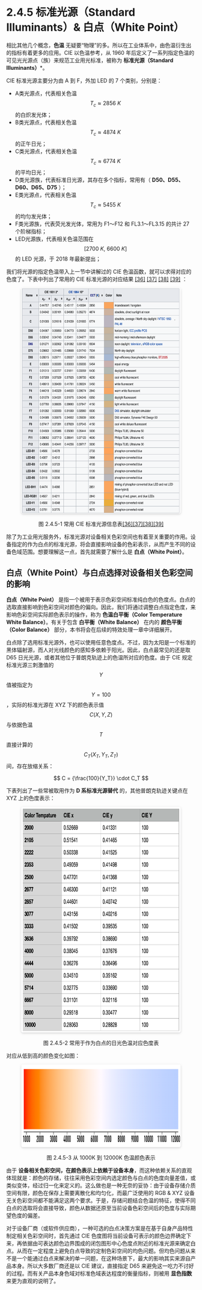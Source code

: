 
# 2.4.5 标准光源（Standard Illuminants）& 白点（White Point）

相比其他几个概念，**色温** 无疑要“物理”的多。所以在工业体系中，由色温衍生出的指标有着更多的应用。CIE 以色温参考，从 1960 年后定义了一系列指定色温的可见光光源点（族）来规范工业用光标准，被称为 **标准光源（Standard Illuminants）***。

CIE 标准光源主要分为由 A 到 F，外加 LED 的 7 个类别，分别是：
- A类光源点，代表相关色温 $$T_{c} \approx 2856 \ K$$ 的白炽发光体；
- B类光源点，代表相关色温 $$T_{c} \approx 4874 \ K$$ 的正午日光；
- C类光源点，代表相关色温 $$T_{c} \approx 6774 \ K$$ 的平均日光；
- D类光源族，代表标准日光源，其存在多个指标，常用有（ **D50、D55、D60、D65、D75** ）；
- E类光源点，代表相关色温 $$T_{c} \approx 5455 \ K$$ 的均匀发光体；
- F类光源族，代表荧光发光体，常用为 F1～F12 和 FL3.1～FL3.15 的共计 27 个阶梯指标；
- LED光源族，代表相关色温范围在 $$[2700 \ K, \ 6600\ K]$$ 的 LED 光源，于 2018 年最新提出；

我们将光源的指定色温带入上一节中讲解过的 CIE 色温函数，就可以求得对应的色度了。下表中列出了常用的 CIE 标准光源的对应结果 [\[36\]][ref] [\[37\]][ref] [\[38\]][ref] [\[39\]][ref] ：

<center>
<figure>
   <img style="border-radius: 0.3125em;
      box-shadow: 0 2px 4px 0 rgba(34,36,38,.12),0 2px 10px 0 rgba(34,36,38,.08);" 
      width = "600" height = "600"
      src="../../Pictures/Standard%20Illuminants.png" alt="">
   <figcaption>
      <p>图 2.4.5-1 常用 CIE 标准光源信息表<a href="References_3.md">[36][37][38][39]</a></p>
   </figcaption>
</figure>
</center>

除了为工业用光服务外，标准光源对设备相关色彩空间也有着至关重要的作用。设备指定的作为白点的标准光源，将会直接影响设备的色彩表示，从而产生不同的设备色域范围。想要理解这一点，首先就需要了解什么是 **白点（White Point）**。

## **白点（White Point）与白点选择对设备相关色彩空间的影响**

**白点（White Point）** 是指一个被用于表示色彩空间标准纯白色的色度点。白点的选取直接影响到色彩空间对颜色的偏向。因此，我们将通过调整白点指定色度，来影响色彩空间实际颜色表示的操作，称为 **色温白平衡（Color Temperature White Balance）**。有关于包含 **白平衡（White Balance）** 在内的 **颜色平衡（Color Balance）** 部分，本书将会在后续的特效处理一章中详细展开。

白点除了选用标准光源外，也可以使用任意色度点。不过，因为太阳是一个标准的黑体辐射源，而人对光线颜色的感知多依赖于阳光。因此，白点最常见的还是取 D65 日光光源，或者其他位于普朗克轨迹上的色温所对应的色度。由于 CIE 规定标准光源三刺激值的 $$Y$$ 值被指定为 $$Y = 100$$ ，实际的标准光源在 XYZ 下的颜色表示值 $$C(X,Y,Z)$$ 与依据色温 $$T$$ 直接计算的 $$C_T(X_T,Y_T,Z_T)$$ 间，存在放缩关系：

$$
C = {\frac{100}{Y_T}} \cdot C_T
$$

下表列出了一些常被取用作为 **D 系标准光源替代** 的，其他普朗克轨迹关键点在 XYZ 上的色度表示：

<center>
<figure>
   <img style="border-radius: 0.3125em;
      box-shadow: 0 2px 4px 0 rgba(34,36,38,.12),0 2px 10px 0 rgba(34,36,38,.08);" 
      width = "650" height = "600"
      src="../../Pictures/daylight%20chroma.png" alt="">
   <figcaption>
      <p>图 2.4.5-2 常用于作为白点的日光色温对应色度表</p>
   </figcaption>
</figure>
</center>

对应从低到高的颜色变化如图：

<center>
<figure>
   <img style="border-radius: 0.3125em;
      box-shadow: 0 2px 4px 0 rgba(34,36,38,.12),0 2px 10px 0 rgba(34,36,38,.08);" 
      width = "1000" height = "220"
      src="../../Pictures/Color_temperature_black_body_800-12200K.png" alt="">
   <figcaption>
      <p>图 2.4.5-3 从 1000K 到 12000K 色温颜色表示</p>
   </figcaption>
</figure>
</center>

由于 **设备相关色彩空间，在颜色表示上依赖于设备本身**，而这种依赖关系的直观体现就是：颜色的存储，往往采用色彩空间内选定颜色与白点的色度向量差值，或类似变体，经过归一化来定义的。这么做也是一种无奈的妥协：由于设备存储介质空间有限，颜色在保存上需要离散化和均匀化，而最广泛使用的 RGB & XYZ 设备无关色彩空间都不能满足这两个要求。于是，存储问题结合色温的特征，使得不同白点的选取将会直接导致，颜色从数据还原至当前设备色彩空间后的色度与实际期望色度的偏差。

对于设备厂商（或软件供应商），一种可选的白点决策方案是在基于自身产品特性制定相关色彩空间时，首先通过 CIE 色度图将当前设备可表示的颜色边界确定下来，再依据由可表达颜色边界围成的闭包图形中心色度点附近的标准光源来确定白点。从而在一定程度上避免白点导致的定制色彩空间的均色问题。但均色问题从来不是一个能通过白点来解决的单一问题，在这种场景下，最大的影响其实来源自产品本身。所以大多数厂商还是以 CIE 建议，直接指定 D65 来避免这一吃力不讨好的过程。而有关产品本身色域对标准色域表达程度的衡量指标，则被用 **显色指数** 来更为直观的说明了。


[ref]: References_2.md